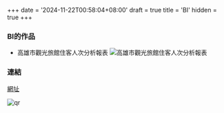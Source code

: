 +++
date = '2024-11-22T00:58:04+08:00'
draft = true
title = 'BI'
hidden = true
+++
### BI的作品
- 高雄市觀光旅館住客人次分析報表
![高雄市觀光旅館住客人次分析報表](/images/BI/goamo.png)

### 連結
[網址](https://drive.google.com/drive/folders/1_Yk-Fwrg2gKz6DQRbLvSawID84bX0d1f)

![qr](/images/BI/qr.png)